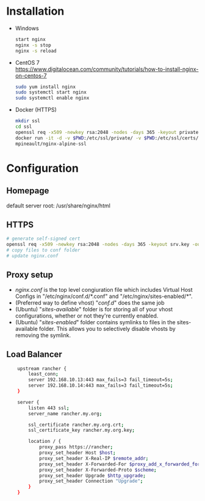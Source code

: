 # Installation
- Windows
	```sh
	start nginx
	nginx -s stop
	nginx -s reload
	```
- CentOS 7  
  https://www.digitalocean.com/community/tutorials/how-to-install-nginx-on-centos-7  
	```sh
	sudo yum install nginx
	sudo systemctl start nginx
	sudo systemctl enable nginx
	```
- Docker (HTTPS)
	```sh
	mkdir ssl  
	cd ssl  
	openssl req -x509 -newkey rsa:2048 -nodes -days 365 -keyout private.key -out certificate.pem  
	docker run -it -d -v $PWD:/etc/ssl/private/ -v $PWD:/etc/ssl/certs/ -e CRT=certificate.pem -e KEY=private.pem -p 80:80 -p 443:443 
	mpineault/nginx-alpine-ssl  
	```

# Configuration
## Homepage
default server root: /usr/share/nginx/html

## HTTPS
```sh
# generate self-signed cert
openssl req -x509 -newkey rsa:2048 -nodes -days 365 -keyout srv.key -out srv.crt
# copy files to conf folder
# update nginx.conf
```

## Proxy setup
- *nginx.conf* is the top level congiuration file which includes Virtual Host Configs in "/etc/nginx/conf.d/*.conf" and "/etc/nginx/sites-enabled/\*".  
- (Preferred way to define vhost) "*conf.d*" does the same job
- (Ubuntu) "*sites-available*" folder is for storing all of your vhost configurations, whether or not they're currently enabled.  
- (Ubuntu) "*sites-enabled*" folder contains symlinks to files in the sites-available folder. This allows you to selectively disable vhosts by removing the symlink.  

## Load Balancer  
```sh
	upstream rancher {
		least_conn;
		server 192.168.10.13:443 max_fails=3 fail_timeout=5s;
		server 192.168.10.14:443 max_fails=3 fail_timeout=5s;
	}

	server {
		listen 443 ssl;
		server_name rancher.my.org;

		ssl_certificate rancher.my.org.crt;
		ssl_certificate_key rancher.my.org.key;

		location / {
			proxy_pass https://rancher;
			proxy_set_header Host $host;
			proxy_set_header X-Real-IP $remote_addr;
			proxy_set_header X-Forwarded-For $proxy_add_x_forwarded_for;
			proxy_set_header X-Forwarded-Proto $scheme;
			proxy_set_header Upgrade $http_upgrade;
			proxy_set_header Connection "Upgrade";
		}
	} 
```
